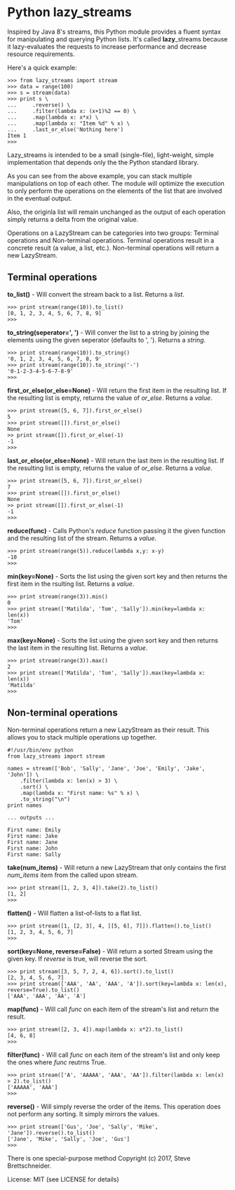 Python lazy\_streams
====================

Inspired by Java 8's streams, this Python module provides a fluent syntax for
manipulating and querying Python lists.  It's called __lazy__\_streams because
it lazy-evaluates the requests to increase performance and decrease resource
requirements.

Here's a quick example:

    >>> from lazy_streams import stream
    >>> data = range(100)
    >>> s = stream(data)
    >>> print s \
    ...     .reverse() \
    ...     .filter(lambda x: (x+1)%2 == 0) \
    ...     .map(lambda x: x*x) \
    ...     .map(lambda x: "Item %d" % x) \
    ...     .last_or_else('Nothing here')
    Item 1
    >>>

Lazy\_streams is intended to be a small (single-file), light-weight, simple
implementation that depends only the the Python standard library.

As you can see from the above example, you can stack multiple manipulations
on top of each other.  The module will optimize the execution to only perform
the operations on the elements of the list that are involved in the eventual
output.

Also, the originla list will remain unchanged as the output of each operation
simply returns a delta from the original value.

Operations on a LazyStream can be categories into two groups:  Terminal
operations and Non-terminal operations.  Terminal operations result in a
concrete result (a value, a list, etc.).  Non-terminal operations will return
a new LazyStream.

Terminal operations
-------------------

__to\_list()__ - Will convert the stream back to a list. Returns a _list_.

    >>> print stream(range(10)).to_list()
    [0, 1, 2, 3, 4, 5, 6, 7, 8, 9]
    >>>

__to\_string(seperator=', ')__ - Will conver the list to a string by joining
the elements using the given seperator (defaults to ', '). Returns a _string_.

    >>> print stream(range(10)).to_string()
    '0, 1, 2, 3, 4, 5, 6, 7, 8, 9'
    >>> print stream(range(10)).to_string('-')
    '0-1-2-3-4-5-6-7-8-9'
    >>>

__first\_or\_else(or\_else=None)__ - Will return the first item in the resulting
list.  If the resulting list is empty, returns the value of _or\_else_.
Returns a _value_.

    >>> print stream([5, 6, 7]).first_or_else()
    5
    >>> print stream([]).first_or_else()
    None
    >> print stream([]).first_or_else(-1)
    -1
    >>>

__last\_or\_else(or\_else=None)__ - Will return the last item in the resulting
list.  If the resulting list is empty, returns the value of _or\_else_.
Returns a _value_.

    >>> print stream([5, 6, 7]).first_or_else()
    7
    >>> print stream([]).first_or_else()
    None
    >> print stream([]).first_or_else(-1)
    -1
    >>>

__reduce(func)__ - Calls Python's _reduce_ function passing it the given
function and the resulting list of the stream. Returns a _value_.

    >>> print stream(range(5)).reduce(lambda x,y: x-y)
    -10
    >>>

__min(key=None)__ - Sorts the list using the given sort key and then returns
the first item in the rsulting list. Returns a _value_.

    >>> print stream(range(3)).min()
    0
    >>> print stream(['Matilda', 'Tom', 'Sally']).min(key=lambda x: len(x))
    'Tom'
    >>>

__max(key=None)__ - Sorts the list using the given sort key and then returns
the last item in the resulting list. Returns a _value_.

    >>> print stream(range(3)).max()
    2
    >>> print stream(['Matilda', 'Tom', 'Sally']).max(key=lambda x: len(x))
    'Matilda'
    >>>


Non-terminal operations
-----------------------
Non-terminal operations return a new LazyStream as their result.  This allows
you to stack multiple operations up together.

    #!/usr/bin/env python
    from lazy_streams import stream

    names = stream(['Bob', 'Sally', 'Jane', 'Joe', 'Emily', 'Jake', 'John']) \
        .filter(lambda x: len(x) > 3) \
        .sort() \
        .map(lambda x: "First name: %s" % x) \
        .to_string("\n")
    print names

    ... outputs ...

    First name: Emily
    First name: Jake
    First name: Jane
    First name: John
    First name: Sally

__take(num\_items)__ - Will return a new LazyStream that only contains the
first _num_items_ item from the called upon stream.

    >>> print stream([1, 2, 3, 4]).take(2).to_list()
    [1, 2]
    >>>

__flatten()__ - Will flatten a list-of-lists to a flat list.

    >>> print stream([1, [2, 3], 4, [[5, 6], 7]]).flatten().to_list()
    [1, 2, 3, 4, 5, 6, 7]
    >>>

__sort(key=None, reverse=False)__ - Will return a sorted Stream using the given
key.  If _reverse_ is true, will reverse the sort.

    >>> print stream([3, 5, 7, 2, 4, 6]).sort().to_list()
    [2, 3, 4, 5, 6, 7]
    >>> print stream(['AAA', 'AA', 'AAA', 'A']).sort(key=lambda x: len(x), reverse=True).to_list()
    ['AAA', 'AAA', 'AA', 'A']

__map(func)__ - Will call _func_ on each item of the stream's list and return
the result.

    >>> print stream([2, 3, 4]).map(lambda x: x*2).to_list()
    [4, 6, 8]
    >>>

__filter(func)__ - Will call _func_ on each item of the stream's list and only
keep the ones where _func_ reutrns True.

    >>> print stream(['A', 'AAAAA', 'AAA', 'AA']).filter(lambda x: len(x) > 2).to_list()
    ['AAAAA', 'AAA']
    >>>

__reverse()__ - Will simply reverse the order of the items.  This operation does
not perform any sorting.  It simply mirrors the values.

    >>> print stream(['Gus', 'Joe', 'Sally', 'Mike', 'Jane']).reverse().to_list()
    ['Jane', 'Mike', 'Sally', 'Joe', 'Gus']
    >>>


There is one special-purpose method
Copyright (c) 2017, Steve Brettschneider.

License: MIT (see LICENSE for details)
